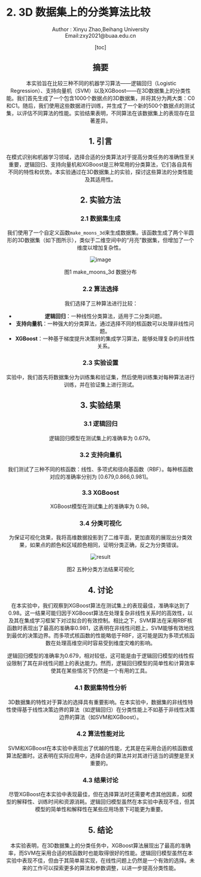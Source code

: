 # 2. 3D 数据集上的分类算法比较

<center>Author : Xinyu Zhao,Beihang University<center>
<center>Email:zxy2021@buaa.edu.cn</center>

[toc]

## 摘要

​	本实验旨在比较三种不同的机器学习算法——逻辑回归（Logistic Regression）、支持向量机（SVM）以及XGBoost——在3D数据集上的分类性能。我们首先生成了一个包含1000个数据点的3D数据集，并将其分为两大类：C0和C1。随后，我们使用这些数据进行训练，并生成了一个新的500个数据点的测试集，以评估不同算法的性能。实验结果表明，不同算法在该数据集上的表现存在显著差异。

## 1. 引言

​	在模式识别和机器学习领域，选择合适的分类算法对于提高分类任务的准确性至关重要，逻辑回归、支持向量机和XGBoost是三种常用的分类算法，它们各自具有不同的特性和优势。本实验通过在3D数据集上的实验，探讨这些算法的分类性能及其适用性。

## 2. 实验方法

### 2.1 数据集生成

​	我们使用了一个自定义函数`make_moons_3d`来生成数据集。该函数生成了两个半圆形的3D数据集（如下图所示），类似于二维空间中的“月亮”数据集，但增加了一个维度以增加复杂性。

![image](C:\Users\zxy\Desktop\模式识别与机器学习\20240423作业\image.png)

<center>图1 make_moons_3d 数据分布<center>

### 2.2 算法选择

​	我们选择了三种算法进行比较：

- **逻辑回归**：一种线性分类算法，适用于二分类问题。
- **支持向量机**：一种强大的分类算法，通过选择不同的核函数可以处理非线性问题。
- **XGBoost**：一种基于梯度提升决策树的集成学习算法，能够处理复杂的非线性关系。

### 2.3 实验设置

​	实验中，我们首先将数据集分为训练集和验证集，然后使用训练集对每种算法进行训练，并在验证集上进行测试。

## 3. 实验结果

### 3.1 逻辑回归

​	逻辑回归模型在测试集上的准确率为 0.679。

### 3.2 支持向量机

​	我们测试了三种不同的核函数：线性、多项式和径向基函数（RBF）。每种核函数对应的准确率分别为 [0.679,0.866,0.981]。

### 3.3 XGBoost

​	XGBoost模型在测试集上的准确率为 0.98。

### 3.4 分类可视化

​	为保证可视化效果，我将高维数据投影到了二维平面，更加直观的展现出分类效果，如果点的颜色和区域颜色相同，证明分类正确，反之为分类错误。

![result](C:\Users\zxy\Desktop\模式识别与机器学习\20240423作业\result.png)

<center>图2 五种分类方法结果可视化<center>

## 4. 讨论

​	在本实验中，我们观察到XGBoost算法在测试集上的表现最佳，准确率达到了0.98。这一结果可能归因于XGBoost算法在处理复杂非线性关系时的高效性，以及其在集成学习框架下对过拟合的有效控制。相比之下，SVM算法在采用RBF核函数时表现出了最高的准确率0.981，这表明在非线性问题上，SVM能够有效地找到最优的决策边界。而多项式核函数的性能略低于RBF，这可能是因为多项式核函数在处理高维空间时容易受到维度灾难的影响。

​	逻辑回归模型的准确率为0.679，相对较低，这可能是由于逻辑回归模型的线性假设限制了其在非线性问题上的表达能力。然而，逻辑回归模型的简单性和计算效率使其在某些情况下仍然是一个有用的工具。

### 4.1 数据集特性分析

​	3D数据集的特性对于算法的选择具有重要影响。在本实验中，数据集的非线性特性使得基于线性决策边界的算法（如逻辑回归）在分类性能上不如基于非线性决策边界的算法（如SVM和XGBoost）。

### 4.2 算法性能对比

​	SVM和XGBoost在本实验中表现出了优越的性能，尤其是在采用合适的核函数或算法配置时。这表明在实际应用中，选择合适的算法并对其进行适当的调整是至关重要的。

### 4.3 结果讨论

​	尽管XGBoost在本实验中表现最佳，但在选择算法时还需要考虑其他因素，如模型的解释性、训练时间和资源消耗。逻辑回归模型虽然在本实验中表现不佳，但其模型的简单性和解释性在某些应用场景下可能更为重要。

## 5. 结论

​	本实验表明，在3D数据集上的分类任务中，XGBoost算法展现出了最高的准确率，而SVM在采用合适的核函数时也能取得很好的性能。逻辑回归模型虽然在本实验中表现不佳，但由于其简单易实现，在线性问题上仍然是一个有效的选择。未来的工作可以探索更多的算法和参数调整，以进一步提高分类性能。